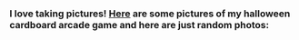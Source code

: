 ### I love taking pictures! [Here](cardboardarcade) are some pictures of my halloween cardboard arcade game and here are just random photos:
